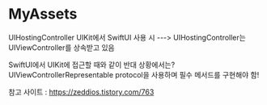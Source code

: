 # MyAssets

UIHostingController
UIKit에서 SwiftUI 사용 시
---> UIHostingController는 UIViewController를 상속받고 있음

SwiftUI에서 UIKit에 접근할 때와 같이 반대 상황에서는?
UIViewControllerRepresentable protocol을 사용하며 필수 메서드를 구현해야 함!

참고 사이트 : https://zeddios.tistory.com/763
